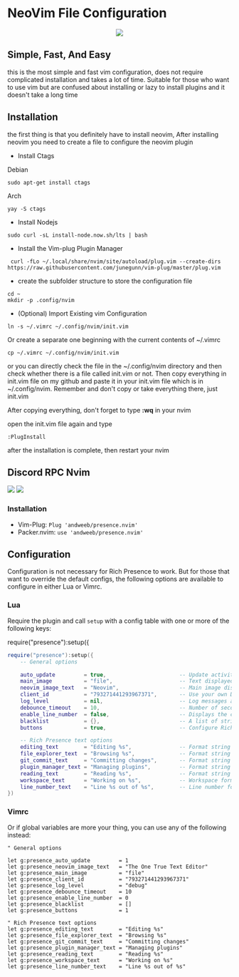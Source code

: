 # NeoVim File Configuration 

<center><img src="https://i.ibb.co/58LkD6v/20210831-150059.jpg"></center>

## Simple, Fast, And Easy

this is the most simple and fast vim configuration, does not require complicated installation and takes a lot of time. Suitable for those who want to use vim but are confused about installing or lazy to install plugins and it doesn't take a long time

## Installation

the first thing is that you definitely have to install neovim, After installing neovim you need to create a file to configure the neovim plugin
- Install Ctags

Debian
```
sudo apt-get install ctags
```

Arch
```
yay -S ctags
```

- Install Nodejs
```
sudo curl -sL install-node.now.sh/lts | bash
```

- Install the Vim-plug Plugin Manager

```
 curl -fLo ~/.local/share/nvim/site/autoload/plug.vim --create-dirs https://raw.githubusercontent.com/junegunn/vim-plug/master/plug.vim
```
- create the subfolder structure to store the configuration file
```
cd ~
mkdir -p .config/nvim
```
- (Optional) Import Existing vim Configuration

```
ln -s ~/.vimrc ~/.config/nvim/init.vim
```

Or create a separate one beginning with the current contents of ~/.vimrc<br>

```
cp ~/.vimrc ~/.config/nvim/init.vim
```
or you can directly check the file in the ~/.config/nvim directory and then check whether there is a file called init.vim or not. Then copy everything in init.vim file on my github and paste it in your init.vim file which is in ~/.config/nvim. Remember and don't copy or take everything there, just init.vim

After copying everything, don't forget to type **:wq** in your nvim

open the init.vim file again and type

```
:PlugInstall
```
after the installation is complete, then restart your nvim

## Discord RPC Nvim
<img src="https://i.ibb.co/hMSKCND/Screenshot-2021-08-22-11-28-32.png"> <img src="https://i.ibb.co/8r2kc24/Screenshot-2021-08-22-11-38-36.png">

### Installation
- Vim-Plug: ```Plug 'andweeb/presence.nvim'```<br>
- Packer.nvim: ```use 'andweeb/presence.nvim'```

## Configuration
Configuration is not necessary for Rich Presence to work. But for those that want to override the default configs, the following options are available to configure in either Lua or Vimrc.

### Lua
Require the plugin and call ```setup``` with a config table with one or more of the following keys:


require("presence"):setup({

```lua
require("presence"):setup({
    -- General options

    auto_update         = true,                       -- Update activity based on autocmd events (if `false`, map or manually execute `:lua package.loaded.presence:update()`)
    main_image          = "file",                     -- Text displayed when hovered over the Neovim image
    neovim_image_text   = "Neovim",                   -- Main image display (either "neovim" or "file")
    client_id           = "793271441293967371",       -- Use your own Discord application client id (not recommended)
    log_level           = nil,                        -- Log messages at or above this level (one of the following: "debug", "info", "warn", "error")
    debounce_timeout    = 10,                         -- Number of seconds to debounce events (or calls to `:lua package.loaded.presence:update(<filename>, true)`)
    enable_line_number  = false,                      -- Displays the current line number instead of the current project
    blacklist           = {},                         -- A list of strings or Lua patterns that disable Rich Presence if the current file name, path, or workspace matches
    buttons             = true,                       -- Configure Rich Presence button(s), either a boolean to enable/disable, a static table (`{{ label = "<label>", url = "<url>" }, ...}`, or a function(buffer: string>

    -- Rich Presence text options
    editing_text        = "Editing %s",               -- Format string rendered when an editable file is loaded in the buffer
    file_explorer_text  = "Browsing %s",              -- Format string rendered when browsing a file explorer
    git_commit_text     = "Committing changes",       -- Format string rendered when commiting changes in git
    plugin_manager_text = "Managing plugins",         -- Format string rendered when managing plugins
    reading_text        = "Reading %s",               -- Format string rendered when a read-only or unmodifiable file is loaded in the buffer
    workspace_text      = "Working on %s",            -- Workspace format string (either string or function(git_project_name: string|nil, buffer: string): string)
    line_number_text    = "Line %s out of %s",        -- Line number format string (for when enable_line_number is set to true)
})
```
### Vimrc
Or if global variables are more your thing, you can use any of the following instead:
```vim
" General options

let g:presence_auto_update         = 1
let g:presence_neovim_image_text   = "The One True Text Editor"
let g:presence_main_image          = "file"
let g:presence_client_id           = "793271441293967371"
let g:presence_log_level           = "debug"
let g:presence_debounce_timeout    = 10
let g:presence_enable_line_number  = 0
let g:presence_blacklist           = []
let g:presence_buttons             = 1

" Rich Presence text options
let g:presence_editing_text        = "Editing %s"
let g:presence_file_explorer_text  = "Browsing %s"
let g:presence_git_commit_text     = "Committing changes"
let g:presence_plugin_manager_text = "Managing plugins"
let g:presence_reading_text        = "Reading %s"
let g:presence_workspace_text      = "Working on %s"
let g:presence_line_number_text    = "Line %s out of %s"

```


